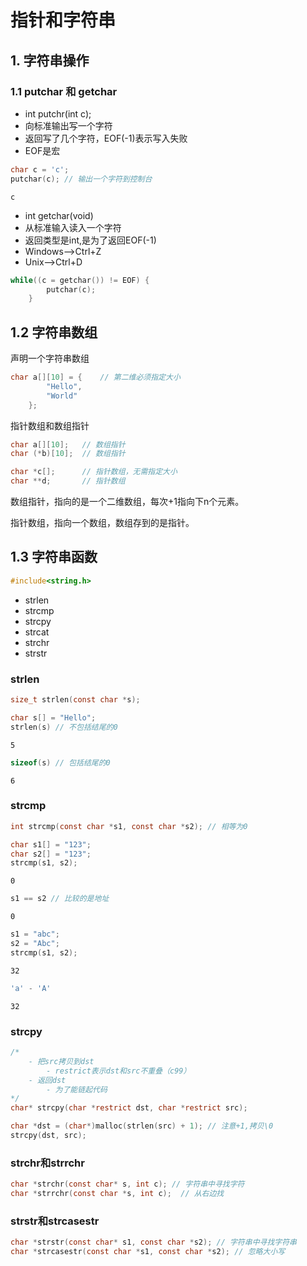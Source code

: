 # 指针和字符串

## 1. 字符串操作

### 1.1 putchar 和 getchar

- int putchr(int c);
- 向标准输出写一个字符
- 返回写了几个字符，EOF(-1)表示写入失败
- EOF是宏

```c
char c = 'c';
putchar(c); // 输出一个字符到控制台
```
```
c
```

- int getchar(void)
- 从标准输入读入一个字符
- 返回类型是int,是为了返回EOF(-1)
- Windows——>Ctrl+Z
- Unix——>Ctrl+D

```c
while((c = getchar()) != EOF) {
		putchar(c);
	}
```

## 1.2 字符串数组

声明一个字符串数组

```c
char a[][10] = {	// 第二维必须指定大小
		"Hello",
		"World"
	};
```

指针数组和数组指针
```c
char a[][10];   // 数组指针
char (*b)[10];	// 数组指针

char *c[];      // 指针数组，无需指定大小
char **d;		// 指针数组
```

数组指针，指向的是一个二维数组，每次+1指向下n个元素。

指针数组，指向一个数组，数组存到的是指针。

## 1.3 字符串函数

```c
#include<string.h>
```

- strlen
- strcmp
- strcpy
- strcat
- strchr
- strstr

### strlen

```c
size_t strlen(const char *s);
```

```c
char s[] = "Hello";
strlen(s) // 不包括结尾的0
```
```
5
```
```c
sizeof(s) // 包括结尾的0
```
```
6
```

### strcmp

```c
int strcmp(const char *s1, const char *s2); // 相等为0
```
```c
char s1[] = "123";
char s2[] = "123";
strcmp(s1, s2);
```
```
0
```
```c
s1 == s2 // 比较的是地址
```
```
0
```
```c
s1 = "abc";
s2 = "Abc";
strcmp(s1, s2);
```
```
32
```
```c
'a' - 'A'
```
```
32
```

### strcpy

```c
/*
	- 把src拷贝到dst
		- restrict表示dst和src不重叠（c99）
	- 返回dst
		- 为了能链起代码
*/
char* strcpy(char *restrict dst, char *restrict src);
```

```c
char *dst = (char*)malloc(strlen(src) + 1); // 注意+1,拷贝\0
strcpy(dst, src);
```

### strchr和strrchr

```c
char *strchr(const char* s, int c); // 字符串中寻找字符
char *strrchr(const char *s, int c);  // 从右边找
```

### strstr和strcasestr

```c
char *strstr(const char* s1, const char *s2); // 字符串中寻找字符串
char *strcasestr(const char *s1, const char *s2); // 忽略大小写
```